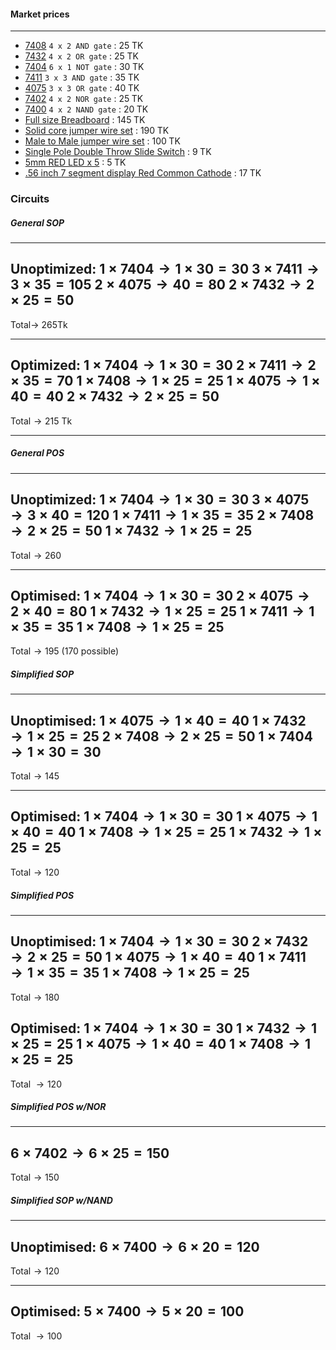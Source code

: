 
#### Market prices
----
- [7408](https://store.roboticsbd.com/digital-ics/1151-7408-and-gate-robotics-bangladesh.html) `4 x 2 AND gate` : $25\;\text{TK}$ 
- [7432](https://store.roboticsbd.com/digital-ics/1147-7432-or-gate-robotics-bangladesh.html) `4 x 2 OR gate` : $25\;\text{TK}$
- [7404](https://store.roboticsbd.com/analog-ics-/1033-7404-pdip14-robotics-bangladesh.html) `6 x 1 NOT gate` : $30\;\text{TK}$
- [7411](https://store.roboticsbd.com/digital-ics/1983-ic-7411-3-input-and-gate-robotics-bangladesh.html) `3 x 3 AND gate` : $35\;\text{TK}$
- [4075](https://store.roboticsbd.com/digital-ics/1985-ic-4075-3-input-or-gate-robotics-bangladesh.html) `3 x 3 OR gate` : $40\;\text{TK}$
- [7402](https://store.roboticsbd.com/analog-ics-/1150-7402-nor-gate-robotics-bangladesh.html) `4 x 2 NOR gate` : $25\;\text{TK}$
- [7400](https://store.roboticsbd.com/digital-ics/1149-7400-nand-gate-robotics-bangladesh.html) `4 x 2 NAND gate` : $20\;\text{TK}$
- [Full size Breadboard](https://store.roboticsbd.com/components/133-breadboard-full-size-bare-830-tie-points-robotics-bangladesh.html) : $145\;\text{TK}$
- [Solid core jumper wire set](https://store.roboticsbd.com/cables-wire/1153-breadboard-jumper-wire-set-robotics-bangladesh.html) : $190\;\text{TK}$
- [Male to Male jumper wire set](https://store.roboticsbd.com/robotics-parts/31-1-jumper-wire-40-pcs-set-20cm-robotics-bangladesh.html#/2-jumper_wire_type-male_to_female) : $100\;\text{TK}$
- [Single Pole Double Throw Slide Switch](https://store.roboticsbd.com/electronic-switches/146-spdt-slide-switch-2mm-spacing-robotics-bangladesh.html) : $9\;\text{TK}$
- [5mm RED LED x 5](https://store.roboticsbd.com/components/768-5-mm-red-led-robotics-bangladesh.html) : $5\;\text{TK}$
- [.56 inch 7 segment display Red Common Cathode](https://store.roboticsbd.com/display/1305-056-inch-1-digit-7-segment-red-common-cathode-display-robotics-bangladesh.html) : $17\;\text{TK}$


### Circuits
##### General SOP

---
Unoptimized:
$1\times 7404\rightarrow1\times30=30$
$3\times7411\rightarrow3\times35=105$
$2\times4075\rightarrow40=80$
$2\times7432\rightarrow2\times25=50$
---
Total$\rightarrow$ 265Tk

---
Optimized:
$1\times 7404 \rightarrow 1 \times 30 = 30$
$2\times7411\rightarrow2\times35=70$
$1\times7408\rightarrow1\times25=25$
$1 \times 4075 \rightarrow 1\times40=40$
$2\times7432\rightarrow2\times25=50$
---
Total$\rightarrow 215$ Tk

---
##### General POS

---
Unoptimized:
$1\times 7404 \rightarrow 1 \times 30 = 30$
$3\times 4075\rightarrow3\times40=120$
$1\times 7411\rightarrow1\times35=35$
$2\times7408\rightarrow2\times25=50$
$1\times 7432\rightarrow1\times25=25$
---
Total$\rightarrow 260$

---
Optimised:
$1\times 7404 \rightarrow 1 \times 30 = 30$
$2\times4075\rightarrow2\times40=80$
$1\times7432\rightarrow1\times25=25$
$1\times7411\rightarrow1\times35=35$
$1\times7408\rightarrow1\times25=25$
---
Total$\rightarrow 195$ (170 possible)

##### Simplified SOP

---
Unoptimised:
$1\times 4075\rightarrow1\times40 = 40$
$1\times 7432\rightarrow1\times25=25$
$2\times 7408\rightarrow2\times25=50$
$1\times 7404 \rightarrow 1 \times 30 = 30$
---
Total$\rightarrow 145$

---
Optimised:
$1\times 7404 \rightarrow 1 \times 30 = 30$
$1\times 4075\rightarrow1\times40 = 40$
$1\times 7408\rightarrow1\times25=25$
$1\times 7432\rightarrow1\times25=25$
---
Total$\rightarrow 120$


##### Simplified POS

---
Unoptimised:
$1\times 7404 \rightarrow 1 \times 30 = 30$
$2\times 7432\rightarrow2\times25=50$
$1\times 4075\rightarrow1\times40 = 40$
$1\times7411\rightarrow1\times35=35$
$1\times 7408\rightarrow1\times25=25$
---
Total$\rightarrow 180$

Optimised:
$1\times 7404 \rightarrow 1 \times 30 = 30$
$1\times 7432\rightarrow1\times25=25$
$1\times 4075\rightarrow1\times40 = 40$
$1\times 7408\rightarrow1\times25=25$
---
Total $\rightarrow 120$

##### Simplified POS w/NOR

---
$6\times7402\rightarrow6\times25=150$
---
Total$\rightarrow 150$

##### Simplified SOP w/NAND

---
Unoptimised:
$6\times7400\rightarrow6\times20=120$
---
Total$\rightarrow 120$

---
Optimised:
$5\times7400\rightarrow 5\times20=100$
---
Total $\rightarrow 100$
